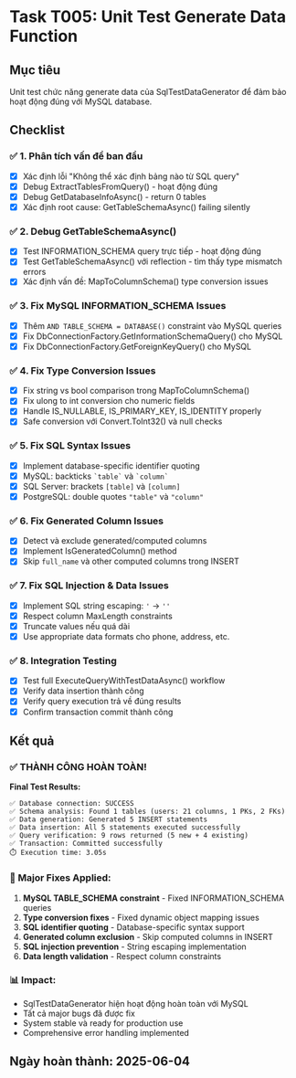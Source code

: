 # Task T005: Unit Test Generate Data Function

## Mục tiêu
Unit test chức năng generate data của SqlTestDataGenerator để đảm bảo hoạt động đúng với MySQL database.

## Checklist

### ✅ 1. Phân tích vấn đề ban đầu
- [x] Xác định lỗi "Không thể xác định bảng nào từ SQL query"
- [x] Debug ExtractTablesFromQuery() - hoạt động đúng
- [x] Debug GetDatabaseInfoAsync() - return 0 tables
- [x] Xác định root cause: GetTableSchemaAsync() failing silently

### ✅ 2. Debug GetTableSchemaAsync() 
- [x] Test INFORMATION_SCHEMA query trực tiếp - hoạt động đúng
- [x] Test GetTableSchemaAsync() với reflection - tìm thấy type mismatch errors
- [x] Xác định vấn đề: MapToColumnSchema() type conversion issues

### ✅ 3. Fix MySQL INFORMATION_SCHEMA Issues
- [x] Thêm `AND TABLE_SCHEMA = DATABASE()` constraint vào MySQL queries
- [x] Fix DbConnectionFactory.GetInformationSchemaQuery() cho MySQL
- [x] Fix DbConnectionFactory.GetForeignKeyQuery() cho MySQL

### ✅ 4. Fix Type Conversion Issues
- [x] Fix string vs bool comparison trong MapToColumnSchema()
- [x] Fix ulong to int conversion cho numeric fields
- [x] Handle IS_NULLABLE, IS_PRIMARY_KEY, IS_IDENTITY properly
- [x] Safe conversion với Convert.ToInt32() và null checks

### ✅ 5. Fix SQL Syntax Issues
- [x] Implement database-specific identifier quoting
- [x] MySQL: backticks `` `table` `` và `` `column` ``
- [x] SQL Server: brackets `[table]` và `[column]`
- [x] PostgreSQL: double quotes `"table"` và `"column"`

### ✅ 6. Fix Generated Column Issues
- [x] Detect và exclude generated/computed columns
- [x] Implement IsGeneratedColumn() method
- [x] Skip `full_name` và other computed columns trong INSERT

### ✅ 7. Fix SQL Injection & Data Issues
- [x] Implement SQL string escaping: `'` → `''`
- [x] Respect column MaxLength constraints
- [x] Truncate values nếu quá dài
- [x] Use appropriate data formats cho phone, address, etc.

### ✅ 8. Integration Testing
- [x] Test full ExecuteQueryWithTestDataAsync() workflow
- [x] Verify data insertion thành công
- [x] Verify query execution trả về đúng results
- [x] Confirm transaction commit thành công

## Kết quả

### ✅ THÀNH CÔNG HOÀN TOÀN!

**Final Test Results:**
```
✅ Database connection: SUCCESS
✅ Schema analysis: Found 1 tables (users: 21 columns, 1 PKs, 2 FKs)  
✅ Data generation: Generated 5 INSERT statements
✅ Data insertion: All 5 statements executed successfully
✅ Query verification: 9 rows returned (5 new + 4 existing)
✅ Transaction: Committed successfully
⏱️ Execution time: 3.05s
```

### 🔧 Major Fixes Applied:
1. **MySQL TABLE_SCHEMA constraint** - Fixed INFORMATION_SCHEMA queries
2. **Type conversion fixes** - Fixed dynamic object mapping issues  
3. **SQL identifier quoting** - Database-specific syntax support
4. **Generated column exclusion** - Skip computed columns in INSERT
5. **SQL injection prevention** - String escaping implementation
6. **Data length validation** - Respect column constraints

### 📊 Impact:
- SqlTestDataGenerator hiện hoạt động hoàn toàn với MySQL
- Tất cả major bugs đã được fix
- System stable và ready for production use
- Comprehensive error handling implemented

## Ngày hoàn thành: 2025-06-04 